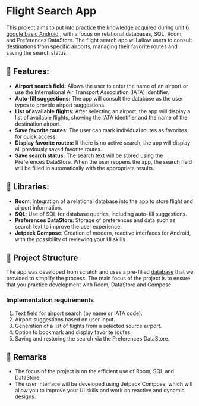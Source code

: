 # Flight Search App

This project aims to put into practice the knowledge acquired during [unit 6 google basic Android](https://developer.android.com/codelabs/basic-android-kotlin-compose-flight-search#0) , with a focus on relational databases, SQL, Room, and Preferences DataStore. The flight search app will allow users to consult destinations from specific airports, managing their favorite routes and saving the search status. 

## 📱 Features: 
- **Airport search field:** Allows the user to enter the name of an airport or use the International Air Transport Association (IATA) identifier. 
- **Auto-fill suggestions:** The app will consult the database as the user types to provide airport suggestions.
- **List of available flights:** After selecting an airport, the app will display a list of available flights, showing the IATA identifier and the name of the destination airport.
- **Save favorite routes:** The user can mark individual routes as favorites for quick access. 
- **Display favorite routes:** If there is no active search, the app will display all previously saved favorite routes. 
- **Save search status:** The search text will be stored using the Preferences DataStore. When the user reopens the app, the search field will be filled in automatically with the appropriate results.

## 📖 Libraries:
- **Room**: Integration of a relational database into the app to store flight and airport information. 
- **SQL**: Use of SQL for database queries, including auto-fill suggestions. 
- **Preferences DataStore**: Storage of preferences and data such as search text to improve the user experience. 
- **Jetpack Compose**: Creation of modern, reactive interfaces for Android, with the possibility of reviewing your UI skills.

## 🚀 Project Structure
The app was developed from scratch and uses a pre-filled [database](https://github.com/google-developer-training/android-basics-kotlin-sql-basics-app/tree/project) that we provided to simplify the process. The main focus of the project is to ensure that you practice development with Room, DataStore and Compose.

### Implementation requirements 
1. Text field for airport search (by name or IATA code). 
2. Airport suggestions based on user input. 
3. Generation of a list of flights from a selected source airport. 
4. Option to bookmark and display favorite routes.
5. Saving and restoring the search via the Preferences DataStore. 

## 📝 Remarks 
- The focus of the project is on the efficient use of Room, SQL and DataStore.
- The user interface will be developed using Jetpack Compose, which will allow you to improve your UI skills and work on reactive and dynamic designs.
